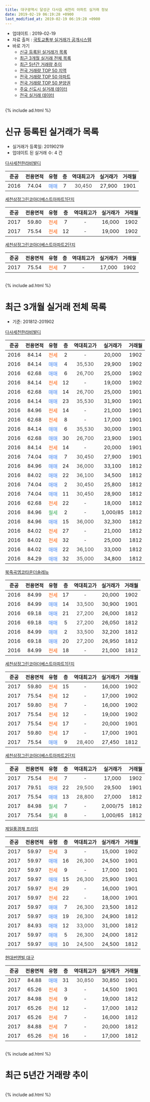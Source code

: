 ```yaml
---
title: 대구광역시 달성군 다사읍 세천리 아파트 실거래 정보
date: 2019-02-19 06:19:28 +0900
last_modified_at: 2019-02-19 06:19:28 +0900
---
```


* 업데이트 : 2019-02-19
* 자료 출처 : [국토교통부 실거래가 공개시스템](http://rt.molit.go.kr)
* 바로 가기
    * [신규 등록된 실거래가 목록](#신규-등록된-실거래가-목록)
    * [최근 3개월 실거래 전체 목록](#최근-3개월-실거래-전체-목록)
    * [최근 5년간 거래량 추이](#최근-5년간-거래량-추이)
    * [전국 거래량 TOP 50 지역](https://ayogom.github.io/apt-trade-info/최근-3개월-전국에서-가장-거래가-많이-발생한-지역)
    * [전국 거래량 TOP 50 아파트](https://ayogom.github.io/apt-trade-info/최근-3개월-전국에서-가장-거래가-많이-발생한-아파트)
    * [전국 거래량 TOP 50 분양권](https://ayogom.github.io/apt-trade-info/최근-3개월-전국에서-가장-거래가-많이-발생한-분양권)
    * [주요 신도시 실거래 데이터](https://ayogom.github.io/apt-trade-info/주요-신도시)
    * [전국 실거래 데이터](https://ayogom.github.io/apt-trade-info/전국)
<br>
{% include ad.html %}
<br>

# 신규 등록된 실거래가 목록
* 실거래가 등록일: 20190219
* 업데이트 된 실거래 수: 4 건


[다사세천한라비발디](https://search.naver.com/search.naver?query=%EB%8C%80%EA%B5%AC%EA%B4%91%EC%97%AD%EC%8B%9C+%EB%8B%AC%EC%84%B1%EA%B5%B0+%EB%8B%A4%EC%82%AC%EC%9D%8D+%EC%84%B8%EC%B2%9C%EB%A6%AC+%EB%8B%A4%EC%82%AC%EC%84%B8%EC%B2%9C%ED%95%9C%EB%9D%BC%EB%B9%84%EB%B0%9C%EB%94%94)

|준공|전용면적|유형|층|역대최고가|실거래가|거래월|
|:---:|:---:|:---:|:---:|:---:|:---:|:---:|
|2016|74.04|<span style="color:#4285f3">매매</span>|7|<span style="color:#444444">30,450</span>|27,900|1901|

[세천삼정그린코아더베스트아파트1단지](https://search.naver.com/search.naver?query=%EB%8C%80%EA%B5%AC%EA%B4%91%EC%97%AD%EC%8B%9C+%EB%8B%AC%EC%84%B1%EA%B5%B0+%EB%8B%A4%EC%82%AC%EC%9D%8D+%EC%84%B8%EC%B2%9C%EB%A6%AC+%EC%84%B8%EC%B2%9C%EC%82%BC%EC%A0%95%EA%B7%B8%EB%A6%B0%EC%BD%94%EC%95%84%EB%8D%94%EB%B2%A0%EC%8A%A4%ED%8A%B8%EC%95%84%ED%8C%8C%ED%8A%B81%EB%8B%A8%EC%A7%80)

|준공|전용면적|유형|층|역대최고가|실거래가|거래월|
|:---:|:---:|:---:|:---:|:---:|:---:|:---:|
|2017|59.80|<span style="color:#ff5a00">전세</span>|7|<span style="color:#444444">-</span>|16,000|1902|
|2017|75.54|<span style="color:#ff5a00">전세</span>|12|<span style="color:#444444">-</span>|19,000|1902|

[세천삼정그린코아더베스트아파트2단지](https://search.naver.com/search.naver?query=%EB%8C%80%EA%B5%AC%EA%B4%91%EC%97%AD%EC%8B%9C+%EB%8B%AC%EC%84%B1%EA%B5%B0+%EB%8B%A4%EC%82%AC%EC%9D%8D+%EC%84%B8%EC%B2%9C%EB%A6%AC+%EC%84%B8%EC%B2%9C%EC%82%BC%EC%A0%95%EA%B7%B8%EB%A6%B0%EC%BD%94%EC%95%84%EB%8D%94%EB%B2%A0%EC%8A%A4%ED%8A%B8%EC%95%84%ED%8C%8C%ED%8A%B82%EB%8B%A8%EC%A7%80)

|준공|전용면적|유형|층|역대최고가|실거래가|거래월|
|:---:|:---:|:---:|:---:|:---:|:---:|:---:|
|2017|75.54|<span style="color:#ff5a00">전세</span>|7|<span style="color:#444444">-</span>|17,000|1902|


<br>
{% include ad.html %}
<br>

# 최근 3개월 실거래 전체 목록
* 기준: 201812-201902


[다사세천한라비발디](https://search.naver.com/search.naver?query=%EB%8C%80%EA%B5%AC%EA%B4%91%EC%97%AD%EC%8B%9C+%EB%8B%AC%EC%84%B1%EA%B5%B0+%EB%8B%A4%EC%82%AC%EC%9D%8D+%EC%84%B8%EC%B2%9C%EB%A6%AC+%EB%8B%A4%EC%82%AC%EC%84%B8%EC%B2%9C%ED%95%9C%EB%9D%BC%EB%B9%84%EB%B0%9C%EB%94%94)

|준공|전용면적|유형|층|역대최고가|실거래가|거래월|
|:---:|:---:|:---:|:---:|:---:|:---:|:---:|
|2016|84.14|<span style="color:#ff5a00">전세</span>|2|<span style="color:#444444">-</span>|20,000|1902|
|2016|84.14|<span style="color:#4285f3">매매</span>|4|<span style="color:#444444">35,530</span>|29,900|1902|
|2016|62.68|<span style="color:#4285f3">매매</span>|6|<span style="color:#444444">26,700</span>|25,000|1902|
|2016|84.14|<span style="color:#ff5a00">전세</span>|12|<span style="color:#444444">-</span>|19,000|1902|
|2016|62.68|<span style="color:#4285f3">매매</span>|14|<span style="color:#444444">26,700</span>|25,000|1901|
|2016|84.14|<span style="color:#4285f3">매매</span>|23|<span style="color:#444444">35,530</span>|31,900|1901|
|2016|84.96|<span style="color:#ff5a00">전세</span>|14|<span style="color:#444444">-</span>|21,000|1901|
|2016|62.68|<span style="color:#ff5a00">전세</span>|8|<span style="color:#444444">-</span>|17,000|1901|
|2016|84.14|<span style="color:#4285f3">매매</span>|6|<span style="color:#444444">35,530</span>|30,000|1901|
|2016|62.68|<span style="color:#4285f3">매매</span>|30|<span style="color:#444444">26,700</span>|23,900|1901|
|2016|84.14|<span style="color:#ff5a00">전세</span>|14|<span style="color:#444444">-</span>|20,000|1901|
|2016|74.04|<span style="color:#4285f3">매매</span>|7|<span style="color:#444444">30,450</span>|27,900|1901|
|2016|84.96|<span style="color:#4285f3">매매</span>|24|<span style="color:#444444">36,000</span>|33,100|1812|
|2016|84.02|<span style="color:#4285f3">매매</span>|22|<span style="color:#444444">36,100</span>|34,500|1812|
|2016|74.04|<span style="color:#4285f3">매매</span>|2|<span style="color:#444444">30,450</span>|25,800|1812|
|2016|74.04|<span style="color:#4285f3">매매</span>|11|<span style="color:#444444">30,450</span>|28,900|1812|
|2016|62.68|<span style="color:#ff5a00">전세</span>|22|<span style="color:#444444">-</span>|18,000|1812|
|2016|84.96|<span style="color:#34a853">월세</span>|2|<span style="color:#444444">-</span>|1,000/85|1812|
|2016|84.96|<span style="color:#4285f3">매매</span>|15|<span style="color:#444444">36,000</span>|32,300|1812|
|2016|84.02|<span style="color:#ff5a00">전세</span>|27|<span style="color:#444444">-</span>|21,000|1812|
|2016|84.02|<span style="color:#ff5a00">전세</span>|32|<span style="color:#444444">-</span>|25,000|1812|
|2016|84.02|<span style="color:#4285f3">매매</span>|22|<span style="color:#444444">36,100</span>|33,000|1812|
|2016|84.29|<span style="color:#4285f3">매매</span>|32|<span style="color:#444444">35,000</span>|34,800|1812|

[북죽곡엠코타운더솔레뉴](https://search.naver.com/search.naver?query=%EB%8C%80%EA%B5%AC%EA%B4%91%EC%97%AD%EC%8B%9C+%EB%8B%AC%EC%84%B1%EA%B5%B0+%EB%8B%A4%EC%82%AC%EC%9D%8D+%EC%84%B8%EC%B2%9C%EB%A6%AC+%EB%B6%81%EC%A3%BD%EA%B3%A1%EC%97%A0%EC%BD%94%ED%83%80%EC%9A%B4%EB%8D%94%EC%86%94%EB%A0%88%EB%89%B4)

|준공|전용면적|유형|층|역대최고가|실거래가|거래월|
|:---:|:---:|:---:|:---:|:---:|:---:|:---:|
|2016|84.99|<span style="color:#ff5a00">전세</span>|17|<span style="color:#444444">-</span>|20,000|1902|
|2016|84.99|<span style="color:#4285f3">매매</span>|14|<span style="color:#444444">33,500</span>|30,900|1901|
|2016|69.18|<span style="color:#4285f3">매매</span>|21|<span style="color:#444444">27,200</span>|26,000|1812|
|2016|69.18|<span style="color:#4285f3">매매</span>|5|<span style="color:#444444">27,200</span>|26,050|1812|
|2016|84.99|<span style="color:#4285f3">매매</span>|2|<span style="color:#444444">33,500</span>|32,200|1812|
|2016|69.18|<span style="color:#4285f3">매매</span>|20|<span style="color:#444444">27,200</span>|26,950|1812|
|2016|84.99|<span style="color:#ff5a00">전세</span>|18|<span style="color:#444444">-</span>|21,000|1812|

[세천삼정그린코아더베스트아파트1단지](https://search.naver.com/search.naver?query=%EB%8C%80%EA%B5%AC%EA%B4%91%EC%97%AD%EC%8B%9C+%EB%8B%AC%EC%84%B1%EA%B5%B0+%EB%8B%A4%EC%82%AC%EC%9D%8D+%EC%84%B8%EC%B2%9C%EB%A6%AC+%EC%84%B8%EC%B2%9C%EC%82%BC%EC%A0%95%EA%B7%B8%EB%A6%B0%EC%BD%94%EC%95%84%EB%8D%94%EB%B2%A0%EC%8A%A4%ED%8A%B8%EC%95%84%ED%8C%8C%ED%8A%B81%EB%8B%A8%EC%A7%80)

|준공|전용면적|유형|층|역대최고가|실거래가|거래월|
|:---:|:---:|:---:|:---:|:---:|:---:|:---:|
|2017|59.80|<span style="color:#ff5a00">전세</span>|15|<span style="color:#444444">-</span>|16,000|1902|
|2017|75.54|<span style="color:#ff5a00">전세</span>|12|<span style="color:#444444">-</span>|17,000|1902|
|2017|59.80|<span style="color:#ff5a00">전세</span>|7|<span style="color:#444444">-</span>|16,000|1902|
|2017|75.54|<span style="color:#ff5a00">전세</span>|12|<span style="color:#444444">-</span>|19,000|1902|
|2017|75.54|<span style="color:#ff5a00">전세</span>|17|<span style="color:#444444">-</span>|20,000|1901|
|2017|59.80|<span style="color:#ff5a00">전세</span>|17|<span style="color:#444444">-</span>|17,000|1901|
|2017|75.54|<span style="color:#4285f3">매매</span>|9|<span style="color:#444444">28,400</span>|27,450|1812|

[세천삼정그린코아더베스트아파트2단지](https://search.naver.com/search.naver?query=%EB%8C%80%EA%B5%AC%EA%B4%91%EC%97%AD%EC%8B%9C+%EB%8B%AC%EC%84%B1%EA%B5%B0+%EB%8B%A4%EC%82%AC%EC%9D%8D+%EC%84%B8%EC%B2%9C%EB%A6%AC+%EC%84%B8%EC%B2%9C%EC%82%BC%EC%A0%95%EA%B7%B8%EB%A6%B0%EC%BD%94%EC%95%84%EB%8D%94%EB%B2%A0%EC%8A%A4%ED%8A%B8%EC%95%84%ED%8C%8C%ED%8A%B82%EB%8B%A8%EC%A7%80)

|준공|전용면적|유형|층|역대최고가|실거래가|거래월|
|:---:|:---:|:---:|:---:|:---:|:---:|:---:|
|2017|75.54|<span style="color:#ff5a00">전세</span>|7|<span style="color:#444444">-</span>|17,000|1902|
|2017|79.51|<span style="color:#4285f3">매매</span>|22|<span style="color:#444444">29,500</span>|29,500|1901|
|2017|75.54|<span style="color:#4285f3">매매</span>|13|<span style="color:#444444">28,800</span>|27,000|1812|
|2017|84.98|<span style="color:#34a853">월세</span>|7|<span style="color:#444444">-</span>|2,000/75|1812|
|2017|75.54|<span style="color:#34a853">월세</span>|8|<span style="color:#444444">-</span>|1,000/65|1812|


<script async src="//pagead2.googlesyndication.com/pagead/js/adsbygoogle.js"></script>
<!-- 기본 -->
<ins class="adsbygoogle"
     style="display:block"
     data-ad-client="ca-pub-2446590836940007"
     data-ad-slot="1659523306"
     data-ad-format="auto"
     data-full-width-responsive="true"></ins>
<script>
(adsbygoogle = window.adsbygoogle || []).push({});
</script>


[제일풍경채 프라임](https://search.naver.com/search.naver?query=%EB%8C%80%EA%B5%AC%EA%B4%91%EC%97%AD%EC%8B%9C+%EB%8B%AC%EC%84%B1%EA%B5%B0+%EB%8B%A4%EC%82%AC%EC%9D%8D+%EC%84%B8%EC%B2%9C%EB%A6%AC+%EC%A0%9C%EC%9D%BC%ED%92%8D%EA%B2%BD%EC%B1%84+%ED%94%84%EB%9D%BC%EC%9E%84)

|준공|전용면적|유형|층|역대최고가|실거래가|거래월|
|:---:|:---:|:---:|:---:|:---:|:---:|:---:|
|2017|59.97|<span style="color:#ff5a00">전세</span>|3|<span style="color:#444444">-</span>|15,000|1902|
|2017|59.97|<span style="color:#4285f3">매매</span>|16|<span style="color:#444444">26,300</span>|24,500|1901|
|2017|59.97|<span style="color:#ff5a00">전세</span>|9|<span style="color:#444444">-</span>|17,000|1901|
|2017|59.97|<span style="color:#4285f3">매매</span>|15|<span style="color:#444444">26,300</span>|25,900|1901|
|2017|59.97|<span style="color:#ff5a00">전세</span>|29|<span style="color:#444444">-</span>|16,000|1901|
|2017|59.97|<span style="color:#ff5a00">전세</span>|22|<span style="color:#444444">-</span>|18,000|1901|
|2017|59.97|<span style="color:#4285f3">매매</span>|7|<span style="color:#444444">26,300</span>|23,500|1812|
|2017|59.97|<span style="color:#4285f3">매매</span>|19|<span style="color:#444444">26,300</span>|24,900|1812|
|2017|84.93|<span style="color:#4285f3">매매</span>|12|<span style="color:#444444">33,000</span>|31,000|1812|
|2017|59.97|<span style="color:#4285f3">매매</span>|5|<span style="color:#444444">26,300</span>|24,000|1812|
|2017|59.97|<span style="color:#4285f3">매매</span>|10|<span style="color:#444444">24,500</span>|24,500|1812|

[현대썬앤빌 대구](https://search.naver.com/search.naver?query=%EB%8C%80%EA%B5%AC%EA%B4%91%EC%97%AD%EC%8B%9C+%EB%8B%AC%EC%84%B1%EA%B5%B0+%EB%8B%A4%EC%82%AC%EC%9D%8D+%EC%84%B8%EC%B2%9C%EB%A6%AC+%ED%98%84%EB%8C%80%EC%8D%AC%EC%95%A4%EB%B9%8C+%EB%8C%80%EA%B5%AC)

|준공|전용면적|유형|층|역대최고가|실거래가|거래월|
|:---:|:---:|:---:|:---:|:---:|:---:|:---:|
|2017|84.88|<span style="color:#4285f3">매매</span>|31|<span style="color:#444444">30,850</span>|30,850|1901|
|2017|65.26|<span style="color:#ff5a00">전세</span>|3|<span style="color:#444444">-</span>|14,500|1901|
|2017|84.98|<span style="color:#ff5a00">전세</span>|9|<span style="color:#444444">-</span>|19,000|1812|
|2017|65.26|<span style="color:#ff5a00">전세</span>|12|<span style="color:#444444">-</span>|17,000|1812|
|2017|65.26|<span style="color:#ff5a00">전세</span>|7|<span style="color:#444444">-</span>|16,000|1812|
|2017|84.88|<span style="color:#ff5a00">전세</span>|7|<span style="color:#444444">-</span>|20,000|1812|
|2017|65.26|<span style="color:#ff5a00">전세</span>|16|<span style="color:#444444">-</span>|17,000|1812|


<br>
{% include ad.html %}
<br>

# 최근 5년간 거래량 추이


<div style="width:100%;">
    <canvas id="deal_progress" height="200"></canvas>
</div>

<script>
new Chart(document.getElementById("deal_progress"), {
    type: 'line',
    data: {
        labels: ['201402','201403','201404','201405','201406','201407','201408','201409','201410','201411','201412','201501','201502','201503','201504','201505','201506','201507','201508','201509','201510','201511','201512','201601','201602','201603','201604','201605','201606','201607','201608','201609','201610','201611','201612','201701','201702','201703','201704','201705','201706','201707','201708','201709','201710','201711','201712','201801','201802','201803','201804','201805','201806','201807','201808','201809','201810','201811','201812','201901','201902'],
        datasets: [{
            label: '매매',
            pointRadius: 1,
            data: [0, 0, 0, 0, 3, 0, 2, 0, 2, 1, 1, 2, 3, 3, 1, 1, 3, 0, 2, 2, 0, 0, 2, 0, 0, 0, 1, 0, 2, 0, 4, 1, 5, 4, 2, 5, 3, 2, 1, 5, 7, 8, 18, 9, 14, 25, 14, 14, 11, 14, 16, 16, 21, 15, 16, 18, 26, 6, 18, 10, 2],
            borderColor: "rgba(255, 201, 14, 1)",
            backgroundColor: "rgba(255, 201, 14, 0.5)",
            fill: false,
            lineTension: 0
        },{
            label: '전월세',
            pointRadius: 1,
            data: [0, 0, 0, 0, 0, 0, 0, 0, 0, 0, 0, 0, 0, 0, 0, 0, 0, 0, 0, 0, 0, 0, 0, 22, 29, 37, 15, 11, 20, 36, 30, 24, 9, 4, 6, 21, 25, 39, 17, 24, 24, 49, 62, 47, 28, 22, 23, 19, 24, 26, 17, 18, 20, 32, 28, 14, 11, 14, 12, 9, 9],
            borderColor: "rgba(0, 141, 185, 1)",
            backgroundColor: "rgba(0, 141, 185, 0.5)",
            fill: false,
            lineTension: 0
        }
        ]
    },
    options: {
        responsive: true,
        title: {
            display: false
        },
        tooltips: {
            mode: 'index',
            intersect: false
        },
        hover: {
            mode: 'nearest',
            intersect: true
        },
        scales: {
            xAxes: [{
                display: true,
                scaleLabel: {
                    display: true,
                    labelString: '년/월'
                }
            }],
            yAxes: [{
                display: true,
                ticks: {
                    suggestedMin: 0,
                },
                scaleLabel: {
                    display: true,
                    labelString: '실거래 수'
                }
            }]
        }
    }
});

</script>


<br>
{% include ad.html %}
<br>


